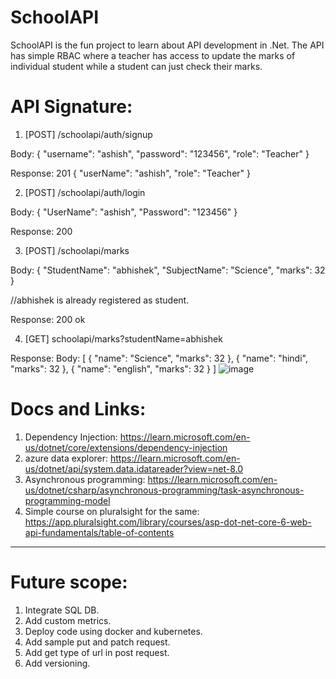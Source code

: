 # SchoolAPI
SchoolAPI is the fun project to learn about API development in .Net. The API has simple RBAC where a teacher has access to update the marks of individual student while a student can just check their marks. 

# API Signature:

1. [POST] /schoolapi/auth/signup

Body: {
  "username": "ashish",
  "password": "123456",
  "role": "Teacher"
}

Response: 201 
{
    "userName": "ashish",
    "role": "Teacher"
}

2. [POST] /schoolapi/auth/login

Body: {
  "UserName": "ashish",
  "Password": "123456"
}

Response: 200
<Auth token is shared in string format>

3. [POST] /schoolapi/marks

Body: {
  "StudentName": "abhishek",
  "SubjectName": "Science",
  "marks": 32
}

//abhishek is already registered as student.

Response: 200 ok

4. [GET] schoolapi/marks?studentName=abhishek

Response: 
Body: [
    {
        "name": "Science",
        "marks": 32
    },
    {
        "name": "hindi",
        "marks": 32
    },
    {
        "name": "english",
        "marks": 32
    }
]
![image](https://github.com/bhaskar-agrawal/SchoolAPI/assets/52082502/34935c66-19c5-4d9e-8da5-6134fee08091)



# Docs and Links:
1. Dependency Injection: https://learn.microsoft.com/en-us/dotnet/core/extensions/dependency-injection
2. azure data explorer: https://learn.microsoft.com/en-us/dotnet/api/system.data.idatareader?view=net-8.0
3. Asynchronous programming: https://learn.microsoft.com/en-us/dotnet/csharp/asynchronous-programming/task-asynchronous-programming-model
4. Simple course on pluralsight for the same: https://app.pluralsight.com/library/courses/asp-dot-net-core-6-web-api-fundamentals/table-of-contents

--------

# Future scope:
1. Integrate SQL DB.
2. Add custom metrics.
3. Deploy code using docker and kubernetes.
4. Add sample put and patch request.
5. Add get type of url in post request.
6. Add versioning.
